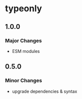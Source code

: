 # typeonly

## 1.0.0

### Major Changes

- ESM modules

## 0.5.0

### Minor Changes

- upgrade dependencies & syntax
